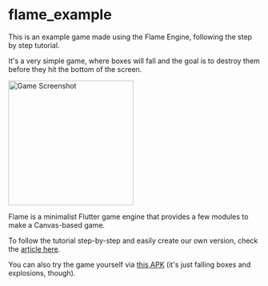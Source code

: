 # flame_example

This is an example game made using the Flame Engine, following the step by step tutorial.

It's a very simple game, where boxes will fall and the goal is to destroy them before they hit the bottom of the screen.

<img src="https://github.com/luanpotter/flame-example/raw/master/tutorial/screenshots/print2.png" alt="Game Screenshot" width="250">

Flame is a minimalist Flutter game engine that provides a few modules to make a Canvas-based game.

To follow the tutorial step-by-step and easily create our own version, check the [article here](https://github.com/luanpotter/flame-example/blob/master/tutorial/article.md).

You can also try the game yourself via [this APK](https://github.com/luanpotter/flame-example/raw/master/tutorial/flame_example.apk) (it's just falling boxes and explosions, though).